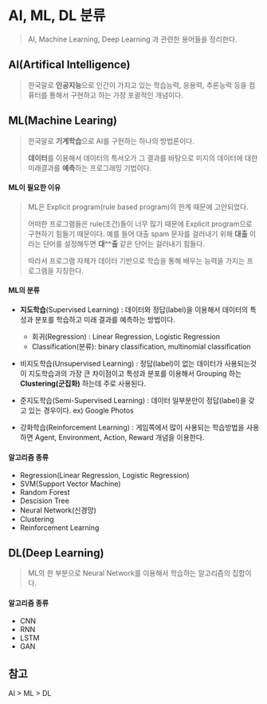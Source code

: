 # AI, ML, DL 분류

> AI, Machine Learning, Deep Learning 과 관련한 용어들을 정리한다.



## AI(Artifical Intelligence)

> 한국말로 **인공지능**으로  인간이 가지고 있는 학습능력, 응용력, 추론능력 등을 컴퓨터를 통해서 구현하고 하는 가장 포괄적인 개념이다.





## ML(Machine Learing)

> 한국말로 **기계학습**으로 AI를 구현하는 하나의 방법론이다.
>
> **데이터**를 이용해서 데이터의 특서오가 그 결과를 바탕으로 미지의 데이터에 대한 미래결과를 **예측**하는 프로그래밍 기법이다.



#### ML이 필요한 이유

> ML은 Explicit program(rule based program)의 한계 때문에 고안되었다.
>
> 어떠한 프로그램들은 rule(조건)들이 너무 많기 때문에 Explicit program으로 구현하기 힘들기 때문이다. 예를 들어 대출 spam 문자를 걸러내기 위해 **대출** 이라는 단어를 설정해두면 **대^^출** 같은 단어는 걸러내기 힘들다.
>
> 따라서 프로그램 자체가 데이터 기반으로 학습을 통해 배우는 능력을 가지는 프로그램을 지칭한다.



#### ML의 분류

* **지도학습**(Supervised Learning)  : 데이터와 정답(label)을 이용해서 데이터의 특성과 분포를 학습하고 미래 결과를 예측하는 방법이다.

  *  회귀(Regression) : Linear Regression, Logistic Regression
  * Classification(분류): binary classification, multinomial classification

* 비지도학습(Unsupervised Learning) : 정답(label)이 없는 데이터가 사용되는것이 지도학습과의 가장 큰 차이점이고 특성과 분포를 이용해서 Grouping 하는 **Clustering(군집화)** 하는데 주로 사용된다.

* 준지도학습(Semi-Supervised Learning) : 데이터 일부분만이 정답(label)을 갖고 있는 경우이다. ex) Google Photos

* 강화학습(Reinforcement Learning) : 게임쪽에서 많이 사용되는 학습방법을 사용하면 Agent, Environment, Action, Reward 개념을 이용한다.

  



#### 알고리즘 종류

* Regression(Linear Regression, Logistic Regression)
* SVM(Support Vector Machine)
* Random Forest
* Descision Tree
* Neural Network(신경망)
* Clustering
* Reinforcement Learning



## DL(Deep Learning)

> ML의 한 부분으로 Neural Network를 이용해서 학습하는 알고리즘의 집합이다.



#### 알고리즘 종류

* CNN
* RNN
* LSTM
* GAN





## 참고

AI > ML > DL





